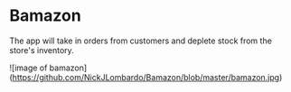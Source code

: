 # Bamazon

The app will take in orders from customers and deplete stock from the store's inventory. 


![image of bamazon]
(https://github.com/NickJLombardo/Bamazon/blob/master/bamazon.jpg)
